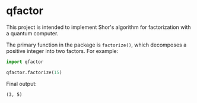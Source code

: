 # qfactor

This project is intended to implement Shor's algorithm for factorization with a quantum computer.

The primary function in the package is `factorize()`, which decomposes a positive integer into two factors. For example:

```python
import qfactor

qfactor.factorize(15)
```

Final output:

```
(3, 5)
```
